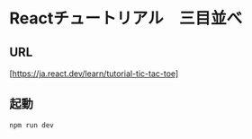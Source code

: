 # Reactチュートリアル　三目並べ

## URL

[https://ja.react.dev/learn/tutorial-tic-tac-toe]

## 起動

```[]
npm run dev
```
